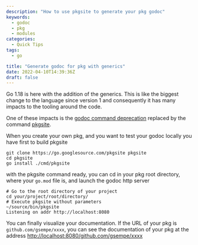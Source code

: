 ```yaml
---
description: "How to use pkgsite to generate your pkg godoc"
keywords:
  - godoc
  - pkg
  - modules
categories:
  - Quick Tips
tags:
  - go

title: "Generate godoc for pkg with generics"
date: 2022-04-10T14:39:36Z
draft: false
---
```


Go 1.18 is here with the addition of the generics. This is like the biggest change
to the language since version 1 and consequently it has many impacts to the tooling
around the code.

One of these impacts is the [godoc command deprecation](https://github.com/golang/go/issues/49212)
replaced by the command [pkgsite](https://go.googlesource.com/pkgsite).

When you create your own pkg, and you want to test your godoc locally you
have first to build pkgsite
```batch
git clone https://go.googlesource.com/pkgsite pkgsite
cd pkgsite
go install ./cmd/pkgsite
```

with the pkgsite command ready, you can cd in your pkg root directory, where your `go.mod` file is,
and launch the godoc http server
```batch
# Go to the root directory of your project
cd your/project/root/directory/
# Execute pkgsite without parameters
~/source/bin/pkgsite
Listening on addr http://localhost:8080
```

You can finally visualize your documentation. If the URL of your pkg is
`github.com/gsempe/xxxx`, you can see the documentation of your pkg at the
address [http://localhost:8080/github.com/gsempe/xxxx](http://localhost:8080/github.com/gsempe/xxxx)
